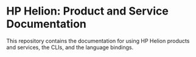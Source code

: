 # HP Helion: Product and Service Documentation
This repository contains the documentation for using HP Helion products and services, the 
CLIs, and the language bindings.

